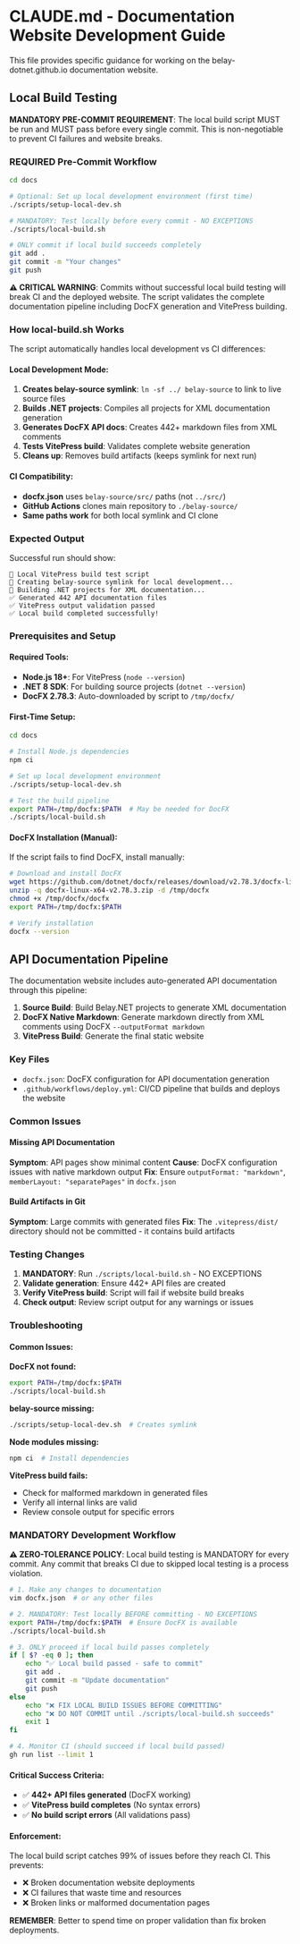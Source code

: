 # CLAUDE.md - Documentation Website Development Guide

This file provides specific guidance for working on the belay-dotnet.github.io documentation website.

## Local Build Testing

**MANDATORY PRE-COMMIT REQUIREMENT**: The local build script MUST be run and MUST pass before every single commit. This is non-negotiable to prevent CI failures and website breaks.

### REQUIRED Pre-Commit Workflow

```bash
cd docs

# Optional: Set up local development environment (first time)
./scripts/setup-local-dev.sh

# MANDATORY: Test locally before every commit - NO EXCEPTIONS
./scripts/local-build.sh

# ONLY commit if local build succeeds completely
git add .
git commit -m "Your changes"
git push
```

**⚠️ CRITICAL WARNING**: Commits without successful local build testing will break CI and the deployed website. The script validates the complete documentation pipeline including DocFX generation and VitePress building.

### How local-build.sh Works

The script automatically handles local development vs CI differences:

#### Local Development Mode:
1. **Creates belay-source symlink**: `ln -sf ../ belay-source` to link to live source files
2. **Builds .NET projects**: Compiles all projects for XML documentation generation
3. **Generates DocFX API docs**: Creates 442+ markdown files from XML comments
4. **Tests VitePress build**: Validates complete website generation
5. **Cleans up**: Removes build artifacts (keeps symlink for next run)

#### CI Compatibility:
- **docfx.json** uses `belay-source/src/` paths (not `../src/`)
- **GitHub Actions** clones main repository to `./belay-source/`
- **Same paths work** for both local symlink and CI clone

### Expected Output

Successful run should show:
```
🔧 Local VitePress build test script
🔗 Creating belay-source symlink for local development...
🔨 Building .NET projects for XML documentation...
✅ Generated 442 API documentation files
✅ VitePress output validation passed
✅ Local build completed successfully!
```

### Prerequisites and Setup

#### Required Tools:
- **Node.js 18+**: For VitePress (`node --version`)
- **.NET 8 SDK**: For building source projects (`dotnet --version`)
- **DocFX 2.78.3**: Auto-downloaded by script to `/tmp/docfx/`

#### First-Time Setup:
```bash
cd docs

# Install Node.js dependencies
npm ci

# Set up local development environment
./scripts/setup-local-dev.sh

# Test the build pipeline
export PATH=/tmp/docfx:$PATH  # May be needed for DocFX
./scripts/local-build.sh
```

#### DocFX Installation (Manual):
If the script fails to find DocFX, install manually:
```bash
# Download and install DocFX
wget https://github.com/dotnet/docfx/releases/download/v2.78.3/docfx-linux-x64-v2.78.3.zip
unzip -q docfx-linux-x64-v2.78.3.zip -d /tmp/docfx
chmod +x /tmp/docfx/docfx
export PATH=/tmp/docfx:$PATH

# Verify installation
docfx --version
```

## API Documentation Pipeline

The documentation website includes auto-generated API documentation through this pipeline:

1. **Source Build**: Build Belay.NET projects to generate XML documentation
2. **DocFX Native Markdown**: Generate markdown directly from XML comments using DocFX `--outputFormat markdown`
3. **VitePress Build**: Generate the final static website

### Key Files

- `docfx.json`: DocFX configuration for API documentation generation
- `.github/workflows/deploy.yml`: CI/CD pipeline that builds and deploys the website

### Common Issues

#### Missing API Documentation
**Symptom**: API pages show minimal content
**Cause**: DocFX configuration issues with native markdown output
**Fix**: Ensure `outputFormat: "markdown"`, `memberLayout: "separatePages"` in `docfx.json`

#### Build Artifacts in Git
**Symptom**: Large commits with generated files
**Fix**: The `.vitepress/dist/` directory should not be committed - it contains build artifacts

### Testing Changes

1. **MANDATORY**: Run `./scripts/local-build.sh` - NO EXCEPTIONS
2. **Validate generation**: Ensure 442+ API files are created
3. **Verify VitePress build**: Script will fail if website build breaks
4. **Check output**: Review script output for any warnings or issues

### Troubleshooting

#### Common Issues:

**DocFX not found:**
```bash
export PATH=/tmp/docfx:$PATH
./scripts/local-build.sh
```

**belay-source missing:**
```bash
./scripts/setup-local-dev.sh  # Creates symlink
```

**Node modules missing:**
```bash
npm ci  # Install dependencies
```

**VitePress build fails:**
- Check for malformed markdown in generated files
- Verify all internal links are valid
- Review console output for specific errors

### MANDATORY Development Workflow

**⚠️ ZERO-TOLERANCE POLICY**: Local build testing is MANDATORY for every commit. Any commit that breaks CI due to skipped local testing is a process violation.

```bash
# 1. Make any changes to documentation
vim docfx.json  # or any other files

# 2. MANDATORY: Test locally BEFORE committing - NO EXCEPTIONS
export PATH=/tmp/docfx:$PATH  # Ensure DocFX is available
./scripts/local-build.sh

# 3. ONLY proceed if local build passes completely
if [ $? -eq 0 ]; then
    echo "✅ Local build passed - safe to commit"
    git add .
    git commit -m "Update documentation"
    git push
else
    echo "❌ FIX LOCAL BUILD ISSUES BEFORE COMMITTING"
    echo "❌ DO NOT COMMIT until ./scripts/local-build.sh succeeds"
    exit 1
fi

# 4. Monitor CI (should succeed if local build passed)
gh run list --limit 1
```

#### Critical Success Criteria:
- ✅ **442+ API files generated** (DocFX working)
- ✅ **VitePress build completes** (No syntax errors)
- ✅ **No build script errors** (All validations pass)

#### Enforcement:
The local build script catches 99% of issues before they reach CI. This prevents:
- ❌ Broken documentation website deployments
- ❌ CI failures that waste time and resources  
- ❌ Broken links or malformed documentation pages

**REMEMBER**: Better to spend time on proper validation than fix broken deployments.